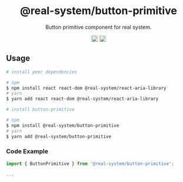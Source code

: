 <h1 align="center">@real-system/button-primitive</h1>
<p align="center">Button primitive component for real system.</p>
<p align="center">
<a href="https://www.npmjs.com/package/@real-system/button-primitive"><img src="https://badgen.net/npm/v/@real-system/button-primitive?label=&icon=npm&color=blue" alt="npm version" height="18"/></a>
<a href="https://www.npmjs.com/package/@real-system/button-primitive"><img src="https://badgen.net/bundlephobia/min/@real-system/button-primitive" alt="minified size" height="18"/></a>
</p>

## Usage

```bash
# install peer dependencies

# npm
$ npm install react react-dom @real-system/react-aria-library
# yarn
$ yarn add react react-dom @real-system/react-aria-library

# install button-primitive

# npm
$ npm install @real-system/button-primitive
# yarn
$ yarn add @real-system/button-primitive
```

### Code Example

```javascript
import { ButtonPrimitive } from '@real-system/button-primitive';

...

```

